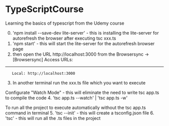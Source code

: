 # TypeScriptCourse
Learning the basics of typescript from the Udemy course

0. 'npm install --save-dev lite-server' - this is installing the lite-server for autorefresh the browser after executing tsc xxx.ts
1. 'npm start' - this will start the lite-server for the autorefresh browser page
2. then open the URL http://localhost:3000 from the Browsersync ->
[Browsersync] Access URLs:
 --------------------------------------
       Local: http://localhost:3000
3. In another terminal run the xxx.ts file which you want to execute

Configurate "Watch Mode" - this will eliminate the need to write tsc app.ts to compile the code
4. 'tsc app.ts --watch' | 'tsc app.ts -w'

To run all the project to execute automatically without the tsc app.ts command in terminal
5. 'tsc --init' - this will create a tsconfig.json file
6. 'tsc' - this will run all the .ts files in the project